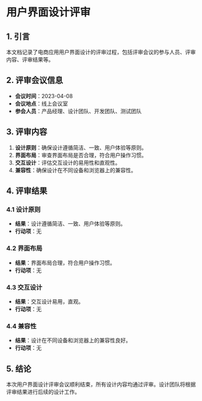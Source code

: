# 用户界面设计评审

## 1. 引言

本文档记录了电商应用用户界面设计的评审过程，包括评审会议的参与人员、评审内容、评审结果等。

## 2. 评审会议信息

- **会议时间**：2023-04-08
- **会议地点**：线上会议室
- **参会人员**：产品经理、设计团队、开发团队、测试团队

## 3. 评审内容

1. **设计原则**：确保设计遵循简洁、一致、用户体验等原则。
2. **界面布局**：审查界面布局是否合理，符合用户操作习惯。
3. **交互设计**：评估交互设计的易用性和直观性。
4. **兼容性**：确保设计在不同设备和浏览器上的兼容性。

## 4. 评审结果

### 4.1 设计原则

- **结果**：设计遵循简洁、一致、用户体验等原则。
- **行动项**：无

### 4.2 界面布局

- **结果**：界面布局合理，符合用户操作习惯。
- **行动项**：无

### 4.3 交互设计

- **结果**：交互设计易用，直观。
- **行动项**：无

### 4.4 兼容性

- **结果**：设计在不同设备和浏览器上的兼容性良好。
- **行动项**：无

## 5. 结论

本次用户界面设计评审会议顺利结束，所有设计内容均通过评审。设计团队将根据评审结果进行后续的设计工作。